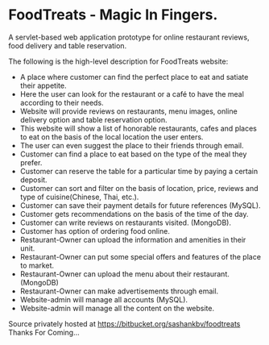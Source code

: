 # FoodTreats - Magic In Fingers.
A servlet-based web application prototype for online restaurant reviews, food delivery and table reservation.

The following is the high-level description for FoodTreats website:

* A place where customer can find the perfect place to eat and satiate their appetite.
* Here the user can look for the restaurant or a café to have the meal according to their needs.
* Website will provide reviews on restaurants, menu images, online delivery option and table reservation option.
* This website will show a list of honorable restaurants, cafes and places to eat on the basis of the local location the user enters.
* The user can even suggest the place to their friends through email.
* Customer can find a place to eat based on the type of the meal they prefer.
* Customer can reserve the table for a particular time by paying a certain deposit.
* Customer can sort and filter on the basis of location, price, reviews and type of cuisine(Chinese, Thai, etc.).
* Customer can save their payment details for future references (MySQL).
* Customer gets recommendations on the basis of the time of the day.
* Customer can write reviews on restaurants visited. (MongoDB).
* Customer has option of ordering food online.
* Restaurant-Owner can upload the information and amenities in their unit.
* Restaurant-Owner can put some special offers and features of the place to market.
* Restaurant-Owner can upload the menu  about their restaurant. (MongoDB)
* Restaurant-Owner can make advertisements through email.
* Website-admin will manage all accounts (MySQL).
* Website-admin will manage all the content on the website.

Source privately hosted at https://bitbucket.org/sashankbv/foodtreats
Thanks For Coming...
